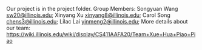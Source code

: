 Our project is in the project folder.
Group Members: 
Songyuan Wang sw20@illinois.edu;
Xinyang Xu xinyang8@illinois.edu;
Carol Song chens3@illinois.edu;
Lilac Lai yinmeng2@illinois.edu;
More details about our team: https://wiki.illinois.edu/wiki/display/CS411AAFA20/Team+Xue+Hua+Piao+Piao
